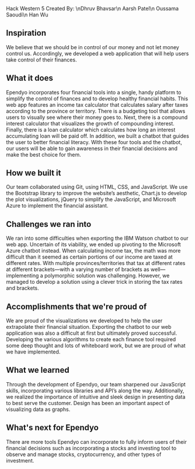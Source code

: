 Hack Western 5
Created By:
\nDhruv Bhavsar\n
Aarsh Patel\n
Oussama Saoudi\n
Han Wu

## Inspiration
We believe that we should be in control of our money and not let money control us. Accordingly, we developed a web application that will help users take control of their finances.

## What it does
Ependyo incorporates four financial tools into a single, handy platform to simplify the control of finances and to develop healthy financial habits. This web app features an income tax calculator that calculates salary after taxes according to the province or territory. There is a budgeting tool that allows users to visually see where their money goes to. Next, there is a compound interest calculator that visualizes the growth of compounding interest. Finally, there is a loan calculator which calculates how long an interest accumulating loan will be paid off. In addition, we built a chatbot that guides the user to better financial literacy. With these four tools and the chatbot, our users will be able to gain awareness in their financial decisions and make the best choice for them.

## How we built it
Our team collaborated using Git, using HTML, CSS, and JavaScript. We use the Bootstrap library to improve the website’s aesthetic, Chart.js to develop the plot visualizations, jQuery to simplify the JavaScript, and Microsoft Azure to implement the financial assistant.

## Challenges we ran into
We ran into some difficulties when exporting the IBM Watson chatbot to our web app. Uncertain of its viability, we ended up pivoting to the Microsoft Azure chatbot instead. When calculating income tax, the math was more difficult than it seemed as certain portions of our income are taxed at different rates. With multiple provinces/territories that tax at different rates at different brackets—with a varying number of brackets as well—implementing a polymorphic solution was challenging. However, we managed to develop a solution using a clever trick in storing the tax rates and brackets.

## Accomplishments that we're proud of
We are proud of the visualizations we developed to help the user extrapolate their financial situation.
Exporting the chatbot to our web application was also a difficult at first but ultimately proved successful. 
Developing the various algorithms to create each finance tool required some deep thought and lots of whiteboard work, but we are proud of what we have implemented.

## What we learned
Through the development of Ependyo, our team sharpened our JavaScript skills, incorporating various libraries and API’s along the way. Additionally, we realized the importance of intuitive and sleek design in presenting data to best serve the customer. Design has been an important aspect of visualizing data as graphs.

## What's next for Ependyo
There are more tools Ependyo can incorporate to fully inform users of their financial decisions such as incorporating a stocks and investing tool to observe and manage stocks, cryptocurrency, and other types of investment.
